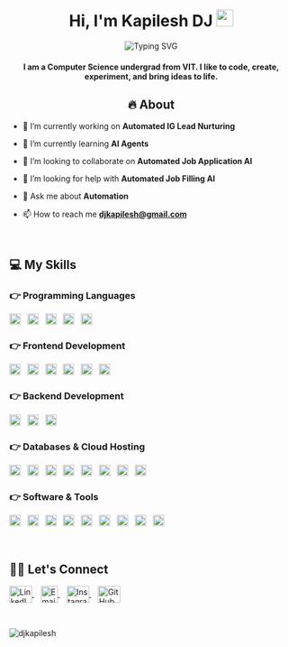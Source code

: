<h1 align="center">
  Hi, I'm Kapilesh DJ 
  <img src="https://raw.githubusercontent.com/MartinHeinz/MartinHeinz/master/wave.gif" width="30px" alt="wave">
</h1>

<p align="center">
  <img src="https://readme-typing-svg.herokuapp.com?font=Fira+Code&size=20&pause=1000&color=FFA500&center=true&width=500&lines=CSE+Graduate;Web+Development;AI+%26+Automation+Enthusiast;Building+Automated+Job+Application+AI" alt="Typing SVG" />
</p>

<h4 align="center">
  I am a Computer Science undergrad from VIT. I like to code, create, experiment, and bring ideas to life.
</h4>

<h2 align = "center"> 🔥 About </h2>


- 🔭 I’m currently working on **Automated IG Lead Nurturing**

- 🌱 I’m currently learning **AI Agents**

- 👯 I’m looking to collaborate on **Automated Job Application AI**

- 🤝 I’m looking for help with **Automated Job Filling AI**

- 💬 Ask me about **Automation**

- 📫 How to reach me **djkapilesh@gmail.com**
<br>

## 💻 My Skills

### 👉 Programming Languages
<a href="https://www.cplusplus.com/"><img src="https://img.shields.io/badge/C++-00599C?style=for-the-badge&logo=c%2B%2B&logoColor=white" alt="C++" height="20"></a>&nbsp;&nbsp;
<a href="https://www.cprogramming.com/"><img src="https://img.shields.io/badge/C-555555?style=for-the-badge&logo=c&logoColor=white" alt="C" height="20"></a>&nbsp;&nbsp;
<a href="https://developer.mozilla.org/en-US/docs/Web/JavaScript"><img src="https://img.shields.io/badge/JavaScript-F7DF1E?style=for-the-badge&logo=javascript&logoColor=black" alt="JavaScript" height="20"></a>&nbsp;&nbsp;
<a href="https://www.python.org/"><img src="https://img.shields.io/badge/Python-3776AB?style=for-the-badge&logo=python&logoColor=white" alt="Python" height="20"></a>&nbsp;&nbsp;
<a href="https://www.java.com/"><img src="https://img.shields.io/badge/Java-007396?style=for-the-badge&logo=java&logoColor=white" alt="Java" height="20"></a>

### 👉 Frontend Development
<a href="https://developer.mozilla.org/en-US/docs/Web/HTML"><img src="https://img.shields.io/badge/HTML5-E34F26?style=for-the-badge&logo=html5&logoColor=white" alt="HTML5" height="20"></a>&nbsp;&nbsp;
<a href="https://developer.mozilla.org/en-US/docs/Web/CSS"><img src="https://img.shields.io/badge/CSS3-1572B6?style=for-the-badge&logo=css3&logoColor=white" alt="CSS3" height="20"></a>&nbsp;&nbsp;
<a href="https://reactjs.org/"><img src="https://img.shields.io/badge/ReactJS-61DAFB?style=for-the-badge&logo=react&logoColor=white" alt="ReactJS" height="20"></a>&nbsp;&nbsp;
<a href="https://tailwindcss.com/"><img src="https://img.shields.io/badge/TailwindCSS-06B6D4?style=for-the-badge&logo=tailwind-css&logoColor=white" alt="TailwindCSS" height="20"></a>&nbsp;&nbsp;
<a href="https://sass-lang.com/"><img src="https://img.shields.io/badge/Sass-CC6699?style=for-the-badge&logo=sass&logoColor=white" alt="Sass" height="20"></a>&nbsp;&nbsp;
<a href="https://getbootstrap.com/"><img src="https://img.shields.io/badge/Bootstrap-7952B3?style=for-the-badge&logo=bootstrap&logoColor=white" alt="Bootstrap" height="20"></a>

### 👉 Backend Development
<a href="https://nodejs.org/"><img src="https://img.shields.io/badge/Node.js-339933?style=for-the-badge&logo=node.js&logoColor=white" alt="Node.js" height="20"></a>&nbsp;&nbsp;
<a href="https://expressjs.com/"><img src="https://img.shields.io/badge/Express.js-000000?style=for-the-badge&logo=express&logoColor=white" alt="Express.js" height="20"></a>&nbsp;&nbsp;
<a href="https://flask.palletsprojects.com/"><img src="https://img.shields.io/badge/Flask-000000?style=for-the-badge&logo=flask&logoColor=white" alt="Flask" height="20"></a>

### 👉 Databases & Cloud Hosting
<a href="https://www.mysql.com/"><img src="https://img.shields.io/badge/MySQL-4479A1?style=for-the-badge&logo=mysql&logoColor=white" alt="MySQL" height="20"></a>&nbsp;&nbsp;
<a href="https://www.sqlite.org/"><img src="https://img.shields.io/badge/SQLite-003B57?style=for-the-badge&logo=sqlite&logoColor=white" alt="SQLite" height="20"></a>&nbsp;&nbsp;
<a href="https://pages.github.com/"><img src="https://img.shields.io/badge/GitHubPages-000000?style=for-the-badge&logo=github&logoColor=white" alt="GitHub Pages" height="20"></a>&nbsp;&nbsp;
<a href="https://www.heroku.com/"><img src="https://img.shields.io/badge/Heroku-430098?style=for-the-badge&logo=heroku&logoColor=white" alt="Heroku" height="20"></a>&nbsp;&nbsp;
<a href="https://vercel.com/"><img src="https://img.shields.io/badge/Vercel-000000?style=for-the-badge&logo=vercel&logoColor=white" alt="Vercel" height="20"></a>&nbsp;&nbsp;
<a href="https://streamlit.io/"><img src="https://img.shields.io/badge/Streamlit-FF4B4B?style=for-the-badge&logo=streamlit&logoColor=white" alt="Streamlit" height="20"></a>&nbsp;&nbsp;
<a href="https://www.netlify.com/"><img src="https://img.shields.io/badge/Netlify-00C7B7?style=for-the-badge&logo=netlify&logoColor=white" alt="Netlify" height="20"></a>&nbsp;&nbsp;
<a href="https://firebase.google.com/"><img src="https://img.shields.io/badge/Firebase-FFCA28?style=for-the-badge&logo=firebase&logoColor=black" alt="Firebase" height="20"></a>

### 👉 Software & Tools
<a href="https://www.adobe.com/"><img src="https://img.shields.io/badge/Adobe-FF0000?style=for-the-badge&logo=adobe&logoColor=white" alt="Adobe" height="20"></a>&nbsp;&nbsp;
<a href="https://colab.research.google.com/"><img src="https://img.shields.io/badge/Colab-F9AB00?style=for-the-badge&logo=googlecolab&logoColor=white" alt="Colab" height="20"></a>&nbsp;&nbsp;
<a href="https://codepen.io/"><img src="https://img.shields.io/badge/CodePen-000000?style=for-the-badge&logo=codepen&logoColor=white" alt="CodePen" height="20"></a>&nbsp;&nbsp;
<a href="https://git-scm.com/"><img src="https://img.shields.io/badge/Git-F05032?style=for-the-badge&logo=git&logoColor=white" alt="Git" height="20"></a>&nbsp;&nbsp;
<a href="https://www.kernel.org/"><img src="https://img.shields.io/badge/Linux-FCC624?style=for-the-badge&logo=linux&logoColor=black" alt="Linux" height="20"></a>&nbsp;&nbsp;
<a href="https://www.google.com/sheets/about/"><img src="https://img.shields.io/badge/GoogleSheets-34A853?style=for-the-badge&logo=googlesheets&logoColor=white" alt="Google Sheets" height="20"></a>&nbsp;&nbsp;
<a href="https://code.visualstudio.com/"><img src="https://img.shields.io/badge/VSCode-007ACC?style=for-the-badge&logo=visual-studio-code&logoColor=white" alt="VS Code" height="20"></a>&nbsp;&nbsp;
<a href="https://jupyter.org/"><img src="https://img.shields.io/badge/Jupyter-F37626?style=for-the-badge&logo=jupyter&logoColor=white" alt="Jupyter" height="20"></a>&nbsp;&nbsp;
<a href="https://stackoverflow.com/"><img src="https://img.shields.io/badge/StackOverflow-FE7A16?style=for-the-badge&logo=stackoverflow&logoColor=white" alt="Stack Overflow" height="20"></a>

<br>

<h2 align="left">🙋‍♂️ Let's Connect</h2>
<p align="left">
  <!-- LinkedIn -->
  <a href="https://www.linkedin.com/in/kapileshdj/" target="_blank">
    <img align="center" src="https://raw.githubusercontent.com/rahuldkjain/github-profile-readme-generator/master/src/images/icons/Social/linked-in-alt.svg" alt="LinkedIn" height="30" width="40" />
  </a>&nbsp;&nbsp;

  <!-- Gmail / Email -->
  <a href="mailto:djkapilesh@gmail.com" target="_blank">
    <img align="center" src="https://img.shields.io/badge/Email-D14836?style=for-the-badge&logo=gmail&logoColor=white" alt="Email" height="30">
  </a>&nbsp;&nbsp;

  <!-- Instagram -->
  <a href="https://www.instagram.com/kapileshdj/" target="_blank">
    <img align="center" src="https://raw.githubusercontent.com/rahuldkjain/github-profile-readme-generator/master/src/images/icons/Social/instagram.svg" alt="Instagram" height="30" width="40" />
  </a>&nbsp;&nbsp;

  <!-- GitHub -->
  <a href="https://github.com/kapileshdj" target="_blank">
    <img align="center" src="https://raw.githubusercontent.com/rahuldkjain/github-profile-readme-generator/master/src/images/icons/Social/github.svg" alt="GitHub" height="30" width="40" />
  </a>
</p>





<br>
<p><img align="center" src="https://github-readme-stats.vercel.app/api/top-langs?username=djkapilesh&show_icons=true&locale=en&layout=compact" alt="djkapilesh" /></p>
